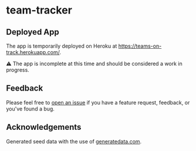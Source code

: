 # team-tracker

## Deployed App

The app is temporarily deployed on Heroku at https://teams-on-track.herokuapp.com/.

⚠ The app is incomplete at this time and should be considered a work in progress.

## Feedback

Please feel free to [open an issue](https://github.com/median-man/team-tracker/issues/new) if you have a feature request, feedback, or you've found a bug.
## Acknowledgements

Generated seed data with the use of [generatedata.com](https://generatedata.com/).

